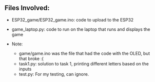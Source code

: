 ## Files Involved:
- ESP32_game/ESP32_game.ino: code to upload to the ESP32
- game_laptop.py: code to run on the laptop that runs and displays the game

- Note: 
    - game/game.ino was the file that had the code with the OLED, but that broke :(
    - task1.py: solution to task 1, printing different letters based on the inputs
    - test.py: For my testing, can ignore.
